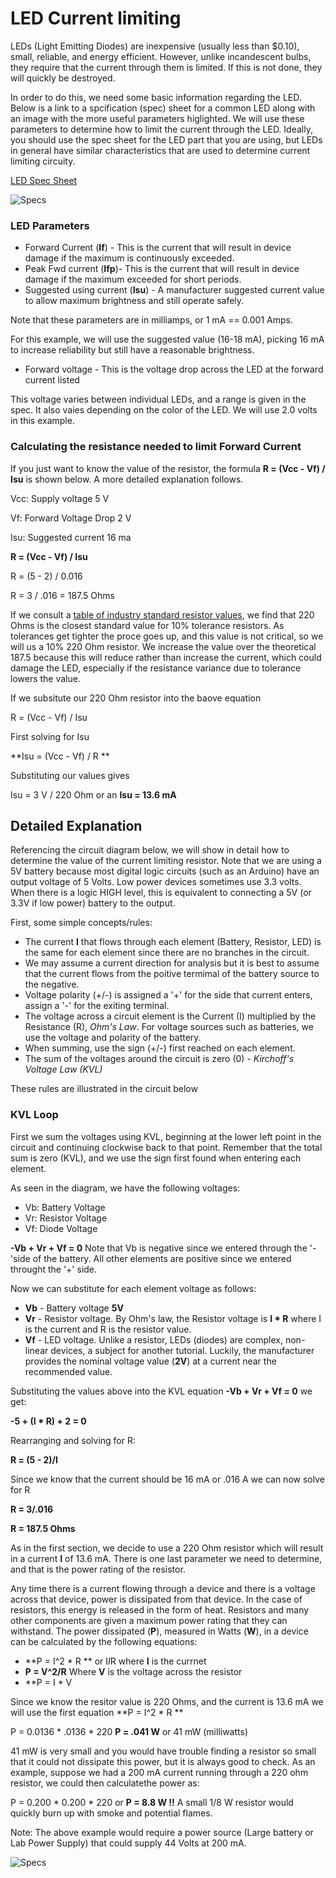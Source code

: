 
# LED Current limiting

LEDs (Light Emitting Diodes) are inexpensive (usually less than $0.10), small, reliable, and energy efficient.  However, unlike incandescent bulbs, they require that the current through them is limited.  If this is not done, they will quickly be destroyed.

In order to do this, we need some basic information regarding the LED.  Below is a link to a spcification (spec) sheet for a common LED along with an image with the more useful parameters higlighted.  We will use these parameters to determine how to limit the current through the LED.  Ideally, you should use the spec sheet for the LED part that you are using, but LEDs in general have similar characteristics that are used to determine current limiting circuity.

[LED Spec Sheet](./COM-09590-YSL-R531R3D-D2.pdf)

![Specs](./img/LED%20Characteristics.PNG)

### LED Parameters

* Forward Current (**If**) - This is the current that will result in device damage if the maximum is continuously exceeded.
* Peak Fwd current (**Ifp**)- This is the current that will result in device damage if the maximum exceeded for short periods.
* Suggested using current (**Isu**) - A manufacturer suggested current value to allow maximum brightness and still operate safely.  

Note that these parameters are in milliamps, or 1 mA == 0.001 Amps.

For this example, we will use the suggested value (16-18 mA), picking 16 mA to increase reliability but still have a reasonable brightness.

* Forward voltage - This is the voltage drop across the LED at the forward current listed

This voltage varies between individual LEDs, and a range is given in the spec.  It also vaies depending on the color of the LED. We will use 2.0 volts in this example.


### Calculating the resistance needed to limit Forward Current 

If you just want to know the value of the resistor, the formula **R = (Vcc - Vf) / Isu** is shown below. A more detailed explanation follows.

Vcc: Supply voltage 5 V

Vf: Forward Voltage Drop 2 V

Isu:  Suggested current 16 ma

**R = (Vcc - Vf) / Isu**

R = (5 - 2) / 0.016

R = 3 / .016 = 187.5 Ohms

If we consult a [table of industry standard resistor values](https://eepower.com/resistor-guide/resistor-standards-and-codes/resistor-values/), we find that 220 Ohms is the closest standard value for 10% tolerance resistors.  As tolerances get tighter the proce goes up, and this value is not critical, so we will us a 10% 220 Ohm resistor.  We increase the value over the theoretical 187.5 because this will reduce rather than increase the current, which could damage the LED, especially if the resistance variance due to tolerance lowers the value.

If we subsitute our 220 Ohm resistor into the baove equation

  R = (Vcc - Vf) / Isu

First solving for Isu  

  **Isu = (Vcc - Vf) / R **

Substituting our values gives
  
  Isu = 3 V / 220 Ohm  or an **Isu = 13.6 mA**

## Detailed Explanation

Referencing the circuit diagram below, we will show in detail how to determine the value of the current limiting resistor. Note that we are using a 5V battery because most digital logic circuits (such as an Arduino) have an output voltage of 5 Volts.  Low power devices sometimes use 3.3 volts. When there is a logic HIGH level, this is equivalent to connecting a 5V (or 3.3V if low power) battery to the output.

First, some simple concepts/rules:

- The current **I** that flows through each element (Battery, Resistor, LED) is the same for each element since there are no branches in the circuit.  
- We may assume a current direction for analysis but it is best to assume that the current flows from the poitive termimal of the battery source to the negative.
- Voltage polarity (+/-) is assigned a '+' for the side that current enters, assign a '-' for the exiting terminal. 
- The voltage across a circuit element is the Current (I) multiplied by the Resistance (R), *Ohm's Law*. For voltage sources such as batteries, we use the voltage and polarity of the battery.
- When summing, use the sign (+/-) first reached on each element.
- The sum of the voltages around the circuit is zero (0) - *Kirchoff's Voltage Law (KVL)*

These rules are illustrated in the circuit below

### KVL Loop

First we sum the voltages using KVL, beginning at the lower left point in the circuit and continuing clockwise back to that point.  Remember that the total sum is zero (KVL), and we use the sign first found when entering each element.

As seen in the diagram, we have the following voltages:

* Vb: Battery Voltage
* Vr: Resistor Voltage 
* Vf: Diode Voltage

**-Vb + Vr + Vf = 0**  Note that Vb is negative since we entered through the '-'side of the battery. All other elements are positive since we entered throught the '+' side.


Now we can substitute for each element voltage as follows:

* **Vb** - Battery voltage **5V**
* **Vr** - Resistor voltage. By Ohm's law, the Resistor voltage is **I * R** where I is the current and R is the resistor value.
* **Vf** - LED voltage.  Unlike a resistor, LEDs (diodes) are complex, non-linear devices, a subject for another tutorial.  Luckily, the manufacturer provides the nominal voltage value (**2V**) at a current near the recommended value.


Substituting the values above into the KVL equation **-Vb + Vr + Vf = 0** we get:

**-5 + (I * R)  + 2 = 0**

Rearranging and solving for R:

**R = (5 - 2)/I**

Since we know that the current should be 16 mA or .016 A we can now solve for R

**R = 3/.016**

**R = 187.5 Ohms**

As in the first section, we decide to use a 220 Ohm resistor which will result in a current **I** of 13.6 mA.  There is one last parameter we need to determine, and that is the power rating of the resistor.

Any time there is a current flowing through a device and there is a voltage across that device, power is dissipated from that device.  In the case of resistors, this energy is released in the form of heat.  Resistors and many other components are given a maximum power rating that they can withstand.  The power dissipated (**P**), measured in Watts (**W**), in a device can be calculated by the following equations:

* **P = I^2 * R ** or I*I*R where **I** is the currnet 
* **P = V^2/R** Where **V** is the voltage across the resistor
* **P = I * V 

Since we know the resitor value is 220 Ohms, and the current is 13.6 mA we will use the first equation **P = I^2 * R **

P = 0.0136 * .0136 * 220
**P = .041 W** or 41 mW (milliwatts)

41 mW is very small and you would have trouble finding a resistor so small that it could not dissipate this power, but it is always good to check. 
As an example, suppose we had a 200 mA current running through a 220 ohm resistor, we could then calculatethe power as:

P = 0.200 * 0.200 * 220 or 
**P = 8.8 W !!** 
A small 1/8 W resistor would quickly burn up with smoke and potential flames.

Note: The above example would require a power source (Large battery or Lab Power Supply) that could supply 44 Volts at 200 mA.

![Specs](./img/LEDCurLimitSchem.png)


